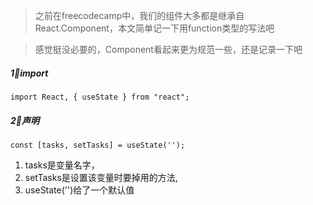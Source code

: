 > 之前在freecodecamp中，我们的组件大多都是继承自React.Component，本文简单记一下用function类型的写法吧

> 感觉挺没必要的，Component看起来更为规范一些，还是记录一下吧

##### 1⃣️import

```react
import React, { useState } from "react";
```

##### 2⃣️声明

```react
const [tasks, setTasks] = useState('');
```

1. tasks是变量名字，
2. setTasks是设置该变量时要掉用的方法,
3. useState('')给了一个默认值

